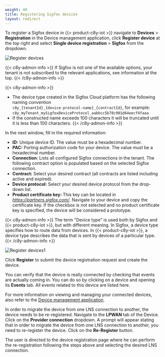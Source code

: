 ```yaml
---
weight: 40
title: Registering Sigfox devices
layout: redirect
---
```



To register a Sigfox device in {{< product-c8y-iot >}} navigate to **Devices** > **Registration** in the Device management application, click **Register device** at the top right and select **Single device registration** > **Sigfox** from the dropdown.

![Register devices](/images/device-protocols/sigfox/sigfox-registration.png)

{{< c8y-admon-info >}}
If Sigfox is not one of the available options, your tenant is not subscribed to the relevant applications, see information at the top.
{{< /c8y-admon-info >}}

{{< c8y-admon-info >}}
- The device type created in the Sigfox Cloud platform has the following naming convention<br> `c8y_{tenantId}_{device-protocol-name}_{contractId}`, for example: `c8y_myTenant_mySigfoxDeviceProtocol_aabbcc5b78c901d64eecf4faaa`
- If the constructed name exceeds 100 characters it will be truncated until it is less than 100 characters.
{{< /c8y-admon-info >}}

In the next window, fill in the required information:

- **ID:** Unique device ID. The value must be a hexadecimal number.
- **PAC:** Porting authorization code for your device. The value must be a hexadecimal number.
- **Connection**: Lists all configured Sigfox connections in the tenant. The following contract option is populated based on the selected Sigfox connection.
- **Contract:** Select your desired contract (all contracts are listed including active and expired).
- **Device protocol:** Select your desired device protocol from the drop-down list.
- **Product certificate key:** This key can be located in *https://partners.sigfox.com/*. Navigate to your device and copy the certificate key. If the checkbox is not selected and no product certificate key is specified, the device will be considered a prototype.


{{< c8y-admon-info >}}
The term "Device type" is used both by Sigfox and {{< product-c8y-iot >}}, but with different meaning. In Sigfox, a device type specifies how to route data from devices. In {{< product-c8y-iot >}}, a device type describes the data that is sent by devices of a particular type.
{{< /c8y-admon-info >}}

![Register devices1](/images/device-protocols/sigfox/sigfox-registration1.png)

Click **Register** to submit the device registration request and create the device.

You can verify that the device is really connected by checking that events are actually coming in. You can do so by clicking on a device and opening its **Events** tab. All events related to this device are listed here.

For more information on viewing and managing your connected devices, also refer to the [Device management application](/device-management-application/).

In order to migrate the device from one LNS connection to another, the device needs to be re-registered.
Navigate to the **LPWAN** tab of the Device.
Click on the **Provider connection** dropdown.
A prompt will appear stating that in order to migrate the device from one LNS connection to another, you need to re-register the device.
Click on the **Re-Register** button.

The user is directed to the device registration page where he can perform the re-registration following the steps above and selecting the desired LNS connection.
